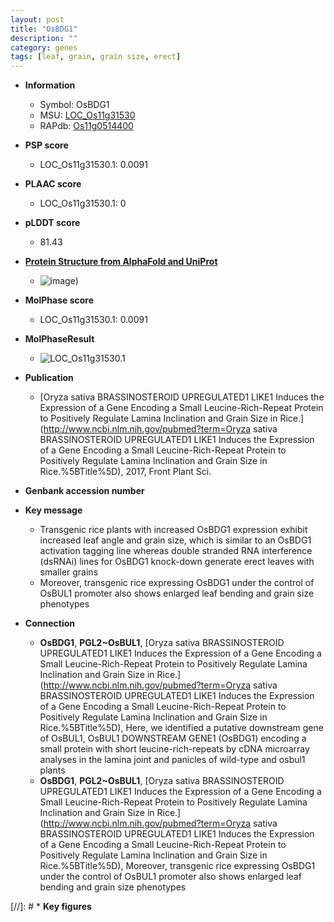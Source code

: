```yaml
---
layout: post
title: "OsBDG1"
description: ""
category: genes
tags: [leaf, grain, grain size, erect]
---
```


* **Information**  
    + Symbol: OsBDG1  
    + MSU: [LOC_Os11g31530](http://rice.plantbiology.msu.edu/cgi-bin/ORF_infopage.cgi?orf=LOC_Os11g31530)  
    + RAPdb: [Os11g0514400](http://rapdb.dna.affrc.go.jp/viewer/gbrowse_details/irgsp1?name=Os11g0514400)  

* **PSP score**  
    + LOC_Os11g31530.1: 0.0091 

* **PLAAC score**  
    + LOC_Os11g31530.1: 0 

* **pLDDT score**
    + 81.43

* **[Protein Structure from AlphaFold and UniProt](https://www.uniprot.org/uniprotkb/Q2R3L4/entry#structure)**
    + ![image](https://ricepsp.github.io/images/Q2/AF-Q2R3L4-F1.png))

* **MolPhase score**
    + LOC_Os11g31530.1: 0.0091

* **MolPhaseResult**
    + ![LOC_Os11g31530.1](https://ricepsp.github.io/pictures/LOC_Os11g/LOC_Os11g31530.1.png)

* **Publication**  
    + [Oryza sativa BRASSINOSTEROID UPREGULATED1 LIKE1 Induces the Expression of a Gene Encoding a Small Leucine-Rich-Repeat Protein to Positively Regulate Lamina Inclination and Grain Size in Rice.](http://www.ncbi.nlm.nih.gov/pubmed?term=Oryza sativa BRASSINOSTEROID UPREGULATED1 LIKE1 Induces the Expression of a Gene Encoding a Small Leucine-Rich-Repeat Protein to Positively Regulate Lamina Inclination and Grain Size in Rice.%5BTitle%5D), 2017, Front Plant Sci.

* **Genbank accession number**  

* **Key message**  
    + Transgenic rice plants with increased OsBDG1 expression exhibit increased leaf angle and grain size, which is similar to an OsBDG1 activation tagging line whereas double stranded RNA interference (dsRNAi) lines for OsBDG1 knock-down generate erect leaves with smaller grains
    + Moreover, transgenic rice expressing OsBDG1 under the control of OsBUL1 promoter also shows enlarged leaf bending and grain size phenotypes

* **Connection**  
    + __OsBDG1__, __PGL2~OsBUL1__, [Oryza sativa BRASSINOSTEROID UPREGULATED1 LIKE1 Induces the Expression of a Gene Encoding a Small Leucine-Rich-Repeat Protein to Positively Regulate Lamina Inclination and Grain Size in Rice.](http://www.ncbi.nlm.nih.gov/pubmed?term=Oryza sativa BRASSINOSTEROID UPREGULATED1 LIKE1 Induces the Expression of a Gene Encoding a Small Leucine-Rich-Repeat Protein to Positively Regulate Lamina Inclination and Grain Size in Rice.%5BTitle%5D),  Here, we identified a putative downstream gene of OsBUL1, OsBUL1 DOWNSTREAM GENE1 (OsBDG1) encoding a small protein with short leucine-rich-repeats by cDNA microarray analyses in the lamina joint and panicles of wild-type and osbul1 plants
    + __OsBDG1__, __PGL2~OsBUL1__, [Oryza sativa BRASSINOSTEROID UPREGULATED1 LIKE1 Induces the Expression of a Gene Encoding a Small Leucine-Rich-Repeat Protein to Positively Regulate Lamina Inclination and Grain Size in Rice.](http://www.ncbi.nlm.nih.gov/pubmed?term=Oryza sativa BRASSINOSTEROID UPREGULATED1 LIKE1 Induces the Expression of a Gene Encoding a Small Leucine-Rich-Repeat Protein to Positively Regulate Lamina Inclination and Grain Size in Rice.%5BTitle%5D),  Moreover, transgenic rice expressing OsBDG1 under the control of OsBUL1 promoter also shows enlarged leaf bending and grain size phenotypes

[//]: # * **Key figures**  


